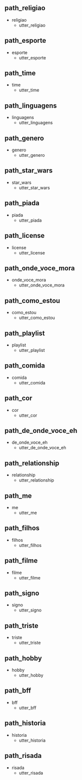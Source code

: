 ## path_religiao
* religiao
    - utter_religiao

## path_esporte
* esporte
    - utter_esporte

## path_time
* time
    - utter_time

## path_linguagens
* linguagens
    - utter_linguagens

## path_genero
* genero
    - utter_genero

## path_star_wars
* star_wars
    - utter_star_wars

## path_piada
* piada
    - utter_piada

## path_license
* license
    - utter_license

## path_onde_voce_mora
* onde_voce_mora
    - utter_onde_voce_mora

## path_como_estou
* como_estou
    - utter_como_estou

## path_playlist
* playlist
    - utter_playlist

## path_comida
* comida
    - utter_comida

## path_cor
* cor
    - utter_cor

## path_de_onde_voce_eh
* de_onde_voce_eh
    - utter_de_onde_voce_eh

## path_relationship
* relationship
    - utter_relationship

## path_me
* me
    - utter_me

## path_filhos
* filhos
    - utter_filhos

## path_filme
* filme
    - utter_filme

## path_signo
* signo
    - utter_signo

## path_triste
* triste
    - utter_triste

## path_hobby
* hobby
    - utter_hobby

## path_bff
* bff
    - utter_bff

## path_historia
* historia
    - utter_historia

## path_risada
* risada
    - utter_risada